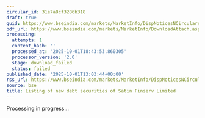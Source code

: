 ```yaml
---
circular_id: 31e7a8cf3286b318
draft: true
guid: https://www.bseindia.com/markets/MarketInfo/DispNoticesNCirculars.aspx?Noticeid={1F1CD7F0-C617-42E7-B1ED-52E959373B58}&noticeno=20251001-59&dt=10/01/2025&icount=59&totcount=83&flag=0
pdf_url: https://www.bseindia.com/markets/MarketInfo/DownloadAttach.aspx?id=20251001-59&attachedId=
processing:
  attempts: 1
  content_hash: ''
  processed_at: '2025-10-01T18:43:53.860305'
  processor_version: '2.0'
  stage: download_failed
  status: failed
published_date: '2025-10-01T13:03:44+00:00'
rss_url: https://www.bseindia.com/markets/MarketInfo/DispNoticesNCirculars.aspx?Noticeid={1F1CD7F0-C617-42E7-B1ED-52E959373B58}&noticeno=20251001-59&dt=10/01/2025&icount=59&totcount=83&flag=0
source: bse
title: Listing of new debt securities of Satin Finserv Limited
---
```


Processing in progress...